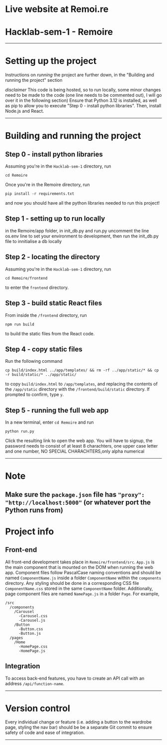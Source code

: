 # Live website at Remoi.re

# Hacklab-sem-1 - Remoire

----
# Setting up the project
Instructions on *running* the project are further down, in the "Building and running the project" section

*disclaimer* This code is being hosted, so to run locally, some minor changes need to be made to the code (one line needs to be commented out), I will go over it in the following section)
Ensure that Python 3.12 is installed, as well as pip to allow you to execute "Step 0 - install python libraries".
Then, install Node.js and React. 


---
# Building and running the project
## Step 0 - install python libraries
Assuming you're in the `Hacklab-sem-1` directory, run
```
cd Remoire
```
Once you're in the Remoire directory, run
```
pip install -r requirements.txt
```
and now you should have all the python libraries needed to run this project!

## Step 1 - setting up to run locally

in the Remoire/app folder, in init_db.py and run.py uncomment the line os.env line to set your environment to development, then run the init_db.py file to innitialise a db locally 


## Step 2 - locating the directory
Assuming you're in the `Hacklab-sem-1` directory, run
```
cd Remoire/frontend
```
to enter the `frontend` directory.

## Step 3 - build static React files
From inside the `/frontend` directory, run
```
npm run build
```
to build the static files from the React code.

## Step 4 - copy static files 
Run the following command
```
cp build/index.html ../app/templates/ && rm -rf ../app/static/* && cp -r build/static/* ../app/static/
```
to copy `build/index.html` to `/app/templates`, and replacing the contents of the `/app/static` directory with the `/frontend/build/static` directory. If prompted to confirm, type `y`.

## Step 5 - running the full web app
In a new terminal, enter `cd Remoire` and run
```
python run.py
```
Click the resulting link to open the web app.
You will have to signup, the password needs to consist of at least 8 charachters, one upper case letter and one number, NO SPECIAL CHARACHTERS,only alpha numerical

---
# Note
Make sure the `package.json` file has `"proxy": "http://localhost:5000"` (or whatever port the Python runs from)
---
# Project info
## Front-end
All front-end development takes place in `Remoire/frontend/src`. `App.js` is the main component that is mounted on the DOM when running the web app. Component files follow PascalCase naming conventions and should be named `ComponentName.js` inside a folder `ComponentName` within the `components` directory. Any styling should be done in a corresponding CSS file `ComponentName.css` stored in the same `ComponentName` folder. Additionally, page component files are named `NamePage.js` in a folder `Page`. For example,
```
/src
  /components
    /Carousel
      -Carousel.css
      -Carousel.js
    /Button
      -Button.css
      -Button.js
  /pages
    /Home
      -HomePage.css
      -HomePage.js
```
## Integration
To access back-end features, you have to create an API call with an address `/api/function-name`.

---
# Version control
Every individual change or feature (i.e. adding a button to the wardrobe page, styling the nav bar) should be be a separate Git commit to ensure safety of code and ease of integration.

---


